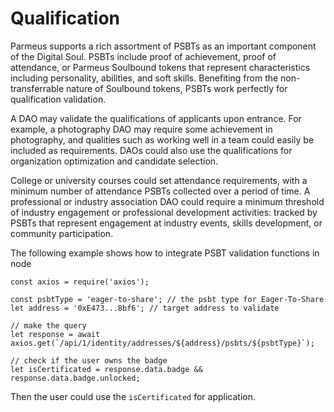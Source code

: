 # Qualification
 
Parmeus supports a rich assortment of PSBTs as an important component of the Digital Soul. PSBTs include proof of achievement, proof of attendance, or Parmeus Soulbound tokens that represent characteristics including personality, abilities, and soft skills. Benefiting from the non-transferrable nature of Soulbound tokens, PSBTs work perfectly for qualification validation.

A DAO may validate the qualifications of applicants upon entrance. For example, a photography DAO may require some achievement in photography, and qualities such as working well in a team could easily be included as requirements. DAOs could also use the qualifications for organization optimization and candidate selection.

College or university courses could set attendance requirements, with a minimum number of attendance PSBTs collected over a period of time. A professional or industry association DAO could require a minimum threshold of industry engagement or professional development activities: tracked by PSBTs that represent engagement at industry events, skills development, or community participation.


The following example shows how to integrate PSBT validation functions in node

```
const axios = require('axios');

const psbtType = 'eager-to-share'; // the psbt type for Eager-To-Share
let address = '0xE473...8bf6'; // target address to validate

// make the query
let response = await axios.get(`/api/1/identity/addresses/${address}/psbts/${psbtType}`);

// check if the user owns the badge
let isCertificated = response.data.badge && response.data.badge.unlocked;
```

Then the user could use the `isCertificated` for application.
